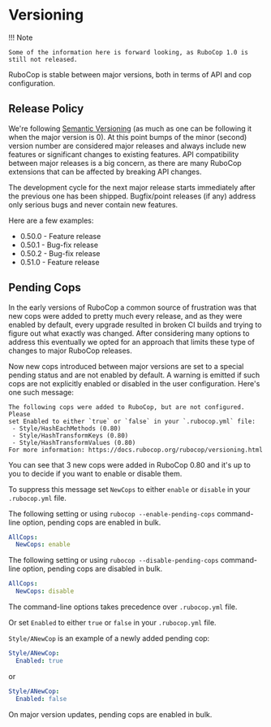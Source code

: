 # Versioning

!!! Note

    Some of the information here is forward looking, as RuboCop 1.0 is still not released.

RuboCop is stable between major versions, both in terms of API and cop
configuration.

## Release Policy

We're following [Semantic Versioning](https://semver.org/) (as much as
one can be following it when the major version is 0). At this point
bumps of the minor (second) version number are considered major releases
and always include new features or significant changes to existing
features. API compatibility between major releases is a big concern, as
there are many RuboCop extensions that can be affected by breaking API
changes.

The development cycle for the next major
release starts immediately after the previous one has been
shipped. Bugfix/point releases (if any) address only serious bugs and
never contain new features.

Here are a few examples:

* 0.50.0 - Feature release
* 0.50.1 - Bug-fix release
* 0.50.2 - Bug-fix release
* 0.51.0 - Feature release

## Pending Cops

In the early versions of RuboCop a common source of frustration was that
new cops were added to pretty much every release, and as they were enabled
by default, every upgrade resulted in broken CI builds and trying to figure
out what exactly was changed. After considering many options to address
this eventually we opted for an approach that limits these type of changes
to major RuboCop releases.

Now new cops introduced between major versions are set to a special pending
status and are not enabled by default. A warning is emitted if such cops
are not explicitly enabled or disabled in the user configuration. Here's
one such message:

```
The following cops were added to RuboCop, but are not configured. Please
set Enabled to either `true` or `false` in your `.rubocop.yml` file:
 - Style/HashEachMethods (0.80)
 - Style/HashTransformKeys (0.80)
 - Style/HashTransformValues (0.80)
For more information: https://docs.rubocop.org/rubocop/versioning.html
```

You can see that 3 new cops were added in RuboCop 0.80 and it's up to you
to decide if you want to enable or disable them.

To suppress this message set `NewCops` to either `enable` or `disable` in your `.rubocop.yml` file.

The following setting or using `rubocop --enable-pending-cops` command-line option, pending cops are enabled in bulk.

```yaml
AllCops:
  NewCops: enable
```

The following setting or using `rubocop --disable-pending-cops` command-line option, pending cops are disabled in bulk.

```yaml
AllCops:
  NewCops: disable
```

The command-line options takes precedence over `.rubocop.yml` file.

Or set `Enabled` to either `true` or `false` in your `.rubocop.yml` file.

`Style/ANewCop` is an example of a newly added pending cop:

```yaml
Style/ANewCop:
  Enabled: true
```

or

```yaml
Style/ANewCop:
  Enabled: false
```

On major version updates, pending cops are enabled in bulk.

